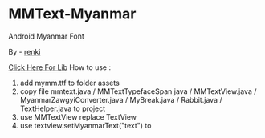 # MMText-Myanmar
Android Myanmar Font

By - [renki](https://github.com/renki)

[Click Here For Lib](https://github.com/renki/MMText-Myanmar)
How to use :

1. add mymm.ttf to folder assets
2. copy file mmtext.java / MMTextTypefaceSpan.java / MMTextView.java / MyanmarZawgyiConverter.java / MyBreak.java / Rabbit.java / TextHelper.java to project
3. use MMTextView replace TextView
4. use textview.setMyanmarText("text") to 

